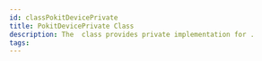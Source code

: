 ```yaml
---
id: classPokitDevicePrivate
title: PokitDevicePrivate Class
description: The  class provides private implementation for .
tags:
---
```

